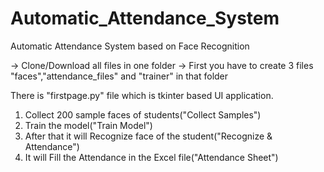 # Automatic_Attendance_System
Automatic Attendance System based on Face Recognition


-> Clone/Download all files in one folder
-> First you have to create 3 files "faces","attendance_files" and "trainer" in that folder


There is "firstpage.py" file which is tkinter based UI application. 

  1) Collect 200 sample faces of students("Collect Samples")
  2) Train the model("Train Model")
  3) After that it will Recognize face of the student("Recognize & Attendance")
  4) It will Fill the Attendance in the Excel file("Attendance Sheet")
